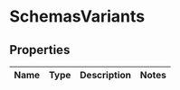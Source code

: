 # SchemasVariants

## Properties
Name | Type | Description | Notes
------------ | ------------- | ------------- | -------------
